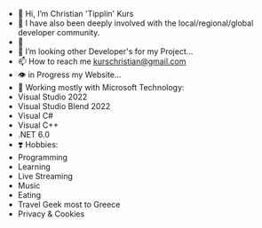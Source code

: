 - 👋 Hi, I’m Christian 'Tipplin' Kurs
- 👀 I have also been deeply involved with the local/regional/global developer community.
- 🌱 
- 💞️ I’m looking other Developer's for my Project...
- 📫 How to reach me kurschristian@gmail.com
- 👁️ in Progress my Website...
- 🧑 Working mostly with Microsoft Technology:
- Visual Studio 2022
- Visual Studio Blend 2022
- Visual C#
- Visual C++
- .NET 6.0
- ❣️ Hobbies: 
- Programming
- Learning 
- Live Streaming
- Music
- Eating 
- Travel Geek most to Greece
- Privacy & Cookies
<!---
Tipplin/Tipplin is a ✨ special ✨ repository because its `README.md` (this file) appears on your GitHub profile.
You can click the Preview link to take a look at your changes.
--->
